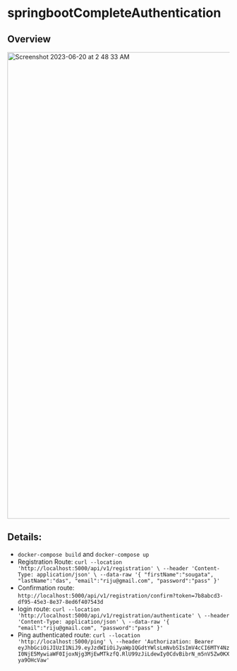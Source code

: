 # springbootCompleteAuthentication

## Overview

<img width="1058" alt="Screenshot 2023-06-20 at 2 48 33 AM" src="https://github.com/rijusougata13/springbootCompleteAuthentication/assets/52108435/7afd80aa-8652-4183-b860-cb1b73528cb8">


## Details:

-  ``` docker-compose build ``` and `docker-compose up` 
-  Registration Route: `curl --location 'http://localhost:5000/api/v1/registration' \
--header 'Content-Type: application/json' \
--data-raw '{
    "firstName":"sougata",
    "lastName":"das",
    "email":"riju@gmail.com",
    "password":"pass"
}'` 
-  Confirmation route: `http://localhost:5000/api/v1/registration/confirm?token=7b8abcd3-df95-45e3-8e37-8ed6f407543d`
-  login route: `curl --location 'http://localhost:5000/api/v1/registration/authenticate' \
--header 'Content-Type: application/json' \
--data-raw '{
    "email":"riju@gmail.com",
    "password":"pass"
}'`
-  Ping authenticated route: `curl --location 'http://localhost:5000/ping' \
--header 'Authorization: Bearer eyJhbGciOiJIUzI1NiJ9.eyJzdWIiOiJyaWp1QGdtYWlsLmNvbSIsImV4cCI6MTY4NzI0NjE5MywiaWF0IjoxNjg3MjEwMTkzfQ.RlU99zJiLdewIy0CdvBibrN_m5nV5Zw0KXya9OHcVaw'`

